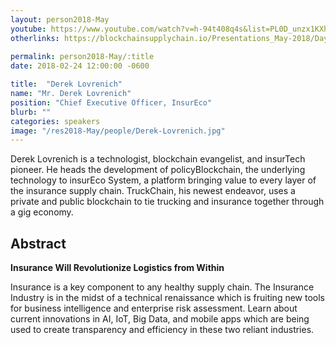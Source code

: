```yaml
---
layout: person2018-May
youtube: https://www.youtube.com/watch?v=h-94t408q4s&list=PL0D_unzx1KXhvrIzPl1j0mrihgq44nGOh&index=13&t=0s
otherlinks: https://blockchainsupplychain.io/Presentations_May-2018/Day-1/08_InsurEco_Derek-Lovrenich_XChain2_May-2018_Houston.TX.pdf
      
permalink: person2018-May/:title
date: 2018-02-24 12:00:00 -0600

title:  "Derek Lovrenich"
name: "Mr. Derek Lovrenich"
position: "Chief Executive Officer, InsurEco"
blurb: ""
categories: speakers
image: "/res2018-May/people/Derek-Lovrenich.jpg"
---
```


Derek Lovrenich is a technologist, blockchain evangelist, and insurTech pioneer. He heads the development of policyBlockchain, the underlying technology to insurEco System, a platform bringing value to every layer of the insurance supply chain. TruckChain, his newest endeavor, uses a private and public blockchain to tie trucking and insurance together through a gig economy.

## Abstract

**Insurance Will Revolutionize Logistics from Within**

Insurance is a key component to any healthy supply chain. The Insurance Industry is in the midst of a technical renaissance which is fruiting new tools for business intelligence and enterprise risk assessment. Learn about current innovations in AI, IoT, Big Data, and mobile apps which are being used to create transparency and efficiency in these two reliant industries.
